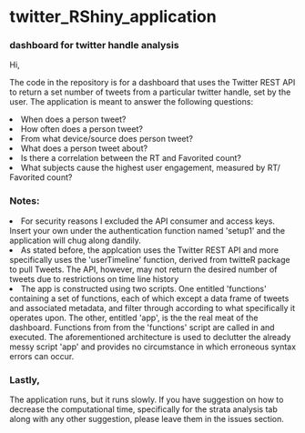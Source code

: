 # twitter_RShiny_application
<h3>dashboard for twitter handle analysis</h3>


Hi,

The code in the repository is for a dashboard that uses the Twitter REST API to return a set number of tweets from a particular twitter handle, set by the user. The application is meant to answer the following questions:

  <li>When does a person tweet?</li>
  
  <li>How often does a person tweet?</li>
  
  <li>From what device/source does person tweet?</li>
  
  <li>What does a person tweet about?</li>
  
  <li>Is there a correlation between the RT and Favorited count?</li>
  
  <li>What subjects cause the highest user engagement, measured by RT/ Favorited count?</li>
         
<h3>Notes: </h3>
  
  <li>For security reasons I excluded the API consumer and access keys. Insert your own under the authentication function named 'setup1'
  and the application will chug along dandily.</li>
  
  
  <li>As stated before, the applcation uses the Twitter REST API and more specifically uses the 'userTimeline' function, derived from twitteR package to pull Tweets. The API, however, may not return the desired number of tweets due to restrictions on time line history</li>
  
<li>The app is constructed using two scripts. One entitled 'functions' containing a set of functions, each of which except a data frame of tweets and associated metadata, and filter through according to what specifically it operates upon. The other, entitled 'app', is the the real meat of the dashboard. Functions from from the 'functions' script are called in and executed. The aforementioned architecture is used to declutter the already messy script 'app' and provides no circumstance in which erroneous syntax errors can occur.  </li>
  
 
<h3>Lastly,</h3>

The application runs, but it runs slowly. If you have suggestion on how to decrease the computational time, specifically for the strata analysis tab along with any other suggestion, please leave them in the issues section.
